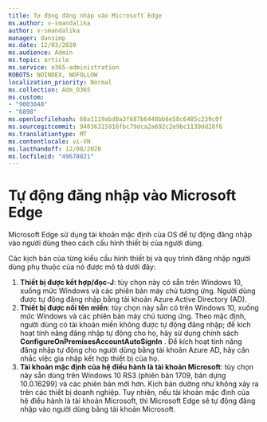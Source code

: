 ```yaml
---
title: Tự động đăng nhập vào Microsoft Edge
ms.author: v-smandalika
author: v-smandalika
manager: dansimp
ms.date: 12/03/2020
ms.audience: Admin
ms.topic: article
ms.service: o365-administration
ROBOTS: NOINDEX, NOFOLLOW
localization_priority: Normal
ms.collection: Adm_O365
ms.custom:
- "9003848"
- "6898"
ms.openlocfilehash: 68a1119abd0a3f687b6448bb6e58c6485c239c0f
ms.sourcegitcommit: 94036315916fbc79dca2a692c2e9bc1139dd28f6
ms.translationtype: MT
ms.contentlocale: vi-VN
ms.lasthandoff: 12/08/2020
ms.locfileid: "49678821"
---
```

# <a name="sign-in-to-microsoft-edge-automatically"></a>Tự động đăng nhập vào Microsoft Edge

Microsoft Edge sử dụng tài khoản mặc định của OS để tự động đăng nhập vào người dùng theo cách cấu hình thiết bị của người dùng. 

Các kịch bản của từng kiểu cấu hình thiết bị và quy trình đăng nhập người dùng phụ thuộc của nó được mô tả dưới đây:

1. **Thiết bị được kết hợp/đọc-J**: tùy chọn này có sẵn trên Windows 10, xuống mức Windows và các phiên bản máy chủ tương ứng. Người dùng được tự động đăng nhập bằng tài khoản Azure Active Directory (AD).
2. **Thiết bị được nối tên miền**: tùy chọn này sẵn có trên Windows 10, xuống mức Windows và các phiên bản máy chủ tương ứng. Theo mặc định, người dùng có tài khoản miền không được tự động đăng nhập; để kích hoạt tính năng đăng nhập tự động cho họ, hãy sử dụng chính sách **ConfigureOnPremisesAccountAutoSignIn** . Để kích hoạt tính năng đăng nhập tự động cho người dùng bằng tài khoản Azure AD, hãy cân nhắc việc gia nhập kết hợp thiết bị của họ.
3. **Tài khoản mặc định của hệ điều hành là tài khoản Microsoft**: tùy chọn này sẵn dùng trên Windows 10 RS3 (phiên bản 1709, bản dựng 10.0.16299) và các phiên bản mới hơn. Kịch bản dường như không xảy ra trên các thiết bị doanh nghiệp. Tuy nhiên, nếu tài khoản mặc định của hệ điều hành là tài khoản Microsoft, thì Microsoft Edge sẽ tự động đăng nhập vào người dùng bằng tài khoản Microsoft.
 
 
